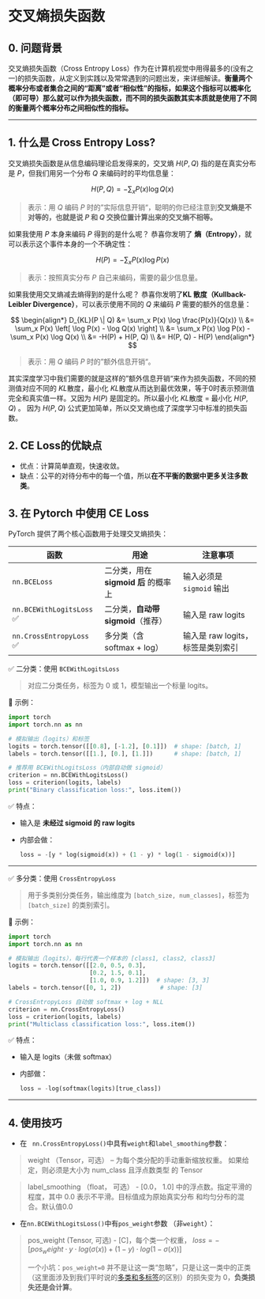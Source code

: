 # 交叉熵损失函数 

## 0. 问题背景

交叉熵损失函数（Cross Entropy Loss）作为在计算机视觉中用得最多的(没有之一)的损失函数，从定义到实践以及常常遇到的问题出发，来详细解读。**衡量两个概率分布或者集合之间的“距离”或者“相似性”的指标，如果这个指标可以概率化（即可导）那么就可以作为损失函数，而不同的损失函数其实本质就是使用了不同的衡量两个概率分布之间相似性的指标。**

------

## 1. 什么是 Cross Entropy Loss?

交叉熵损失函数是从信息编码理论启发得来的，交叉熵 $H(P,Q)$ 指的是在真实分布是 $P$，但我们用另一个分布 $Q$ 来编码时的平均信息量：

$$
H(P, Q) = - \sum_x P(x) \log Q(x)
$$

> 表示：用 $Q$ 编码 $P$ 时的”实际信息开销“，聪明的你已经注意到**交叉熵是不对等的，也就是说 $P$ 和 $Q$ 交换位置计算出来的交叉熵不相等。**

如果我使用 $P$ 本身来编码 $P$ 得到的是什么呢？
恭喜你发明了 **熵（Entropy）**，就可以表示这个事件本身的一个不确定性：

$$
H(P) = - \sum_x P(x) \log P(x)
$$

> 表示：按照真实分布 $P$ 自己来编码，需要的最少信息量。

如果我使用交叉熵减去熵得到的是什么呢？
恭喜你发明了**KL 散度（Kullback-Leibler Divergence）**，可以表示使用不同的 $Q$ 来编码 $P$ 需要的额外的信息量：

$$
\begin{align*} D_{KL}(P \| Q) &= \sum_x P(x) \log \frac{P(x)}{Q(x)} \\ &= \sum_x P(x) \left[ \log P(x) - \log Q(x) \right] \\ &= \sum_x P(x) \log P(x) - \sum_x P(x) \log Q(x) \\ &= -H(P) + H(P, Q) \\ &= H(P, Q) - H(P) \end{align*}
$$

> 表示：用 $Q$ 编码 $P$ 时的”额外信息开销“。

其实深度学习中我们需要的就是这样的”额外信息开销“来作为损失函数，不同的预测值对应不同的 $KL$散度，最小化 $KL$散度从而达到最优效果，等于0时表示预测值完全和真实值一样。又因为 $H(P)$ 是固定的。所以最小化 $KL$散度 = 最小化 $H(P, Q)$ 。
因为 $H(P, Q)$ 公式更加简单，所以交叉熵也成了深度学习中标准的损失函数。

## 2. CE Loss的优缺点

- 优点：计算简单直观，快速收敛。
- 缺点：公平的对待分布中的每一个值，所以**在不平衡的数据中更多关注多数类**。

## 3. 在 Pytorch 中使用 CE Loss

PyTorch 提供了两个核心函数用于处理交叉熵损失：

| 函数                     | 用途                                 | 注意事项                          |
| ------------------------ | ------------------------------------ | --------------------------------- |
| `nn.BCELoss`             | 二分类，用在 **sigmoid 后** 的概率上 | 输入必须是 `sigmoid` 输出         |
| `nn.BCEWithLogitsLoss` ✅ | 二分类，**自动带 sigmoid**（推荐）   | 输入是 raw logits                 |
| `nn.CrossEntropyLoss` ✅  | 多分类（含 softmax + log）           | 输入是 raw logits，标签是类别索引 |

✅ 二分类：使用 `BCEWithLogitsLoss`

> 对应二分类任务，标签为 0 或 1，模型输出一个标量 logits。

🔧 示例：

```python
import torch
import torch.nn as nn

# 模拟输出（logits）和标签
logits = torch.tensor([[0.8], [-1.2], [0.1]])  # shape: [batch, 1]
labels = torch.tensor([[1.], [0.], [1.]])      # shape: [batch, 1]

# 推荐用 BCEWithLogitsLoss（内部自动做 sigmoid）
criterion = nn.BCEWithLogitsLoss()
loss = criterion(logits, labels)
print("Binary classification loss:", loss.item())
```

✅ 特点：

- 输入是 **未经过 sigmoid 的 raw logits**

- 内部会做：

  ```python
  loss = -[y * log(sigmoid(x)) + (1 - y) * log(1 - sigmoid(x))]
  ```

------

✅ 多分类：使用 `CrossEntropyLoss`

> 用于多类别分类任务，输出维度为 `[batch_size, num_classes]`，标签为 `[batch_size]` 的类别索引。

🔧 示例：

```python
import torch
import torch.nn as nn

# 模拟输出（logits），每行代表一个样本的 [class1, class2, class3]
logits = torch.tensor([[2.0, 0.5, 0.3],
                       [0.2, 1.5, 0.1],
                       [1.0, 0.9, 1.2]])  # shape: [3, 3]
labels = torch.tensor([0, 1, 2])           # shape: [3]

# CrossEntropyLoss 自动做 softmax + log + NLL
criterion = nn.CrossEntropyLoss()
loss = criterion(logits, labels)
print("Multiclass classification loss:", loss.item())
```

✅ 特点：

- 输入是 logits（未做 softmax）

- 内部做：

  ```python
  loss = -log(softmax(logits)[true_class])
  ```

------

## 4. 使用技巧

- 在 ` nn.CrossEntropyLoss()`中具有`weight`和`label_smoothing`参数：

> weight （Tensor，可选） – 为每个类分配的手动重新缩放权重。 如果给定，则必须是大小为 num_class 且浮点数类型 的 Tensor

> label_smoothing （float， 可选） - [0.0， 1.0] 中的浮点数。指定平滑的程度，其中 0.0 表示不平滑。目标值成为原始真实分布 和均匀分布的混合。默认值0.0

- 在`nn.BCEWithLogitsLoss()`中有`pos_weight`参数 （非`weight`）：

> pos_weight (Tensor, 可选)  - [C]，每个类一个权重， $loss=−[pos_weight⋅y⋅log(σ(x))+(1−y)⋅log(1−σ(x))]$ 
>
> 一个小坑：`pos_weight=0` 并不是让这一类“忽略”，只是让这一类中的正类（这里面涉及到我们平时说的[多类和多标签](.\multi_class&multi_label.md)的区别）的损失变为 0，**负类损失还是会计算**。

